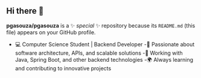 ## Hi there 👋

**pgasouza/pgasouza** is a ✨ _special_ ✨ repository because its `README.md` (this file) appears on your GitHub profile.

- 💻 Computer Science Student | Backend Developer
-🚀 Passionate about software architecture, APIs, and scalable solutions
-🔧 Working with Java, Spring Boot, and other backend technologies
-🌍 Always learning and contributing to innovative projects

